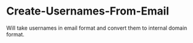# Create-Usernames-From-Email
Will take usernames in email format and convert them to internal domain format.
